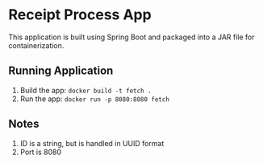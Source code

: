 # Receipt Process App
This application is built using Spring Boot and packaged into a JAR file for containerization.
## Running Application
1. Build the app: `docker build -t fetch .`
2. Run the app: `docker run -p 8080:8080 fetch`
## Notes
1. ID is a string, but is handled in UUID format
2. Port is 8080
